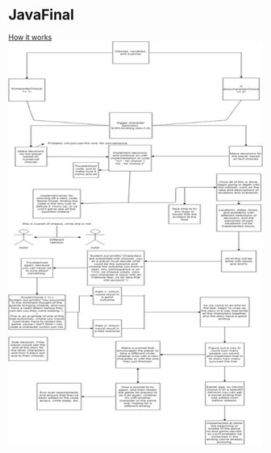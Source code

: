 # JavaFinal
<a href ="https://www.youtube.com/watch?v=8JuHFlBaRag&feature=youtu.be">How it works</a>
<img src="Java Final Flowchart.jpg" height = "800" width ="800">

